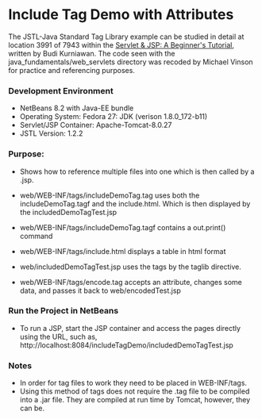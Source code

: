 Include Tag Demo with Attributes
=======================================

The JSTL-Java Standard Tag Library example can be studied in detail at location 
3991 of 7943 within the [Servlet & JSP: A Beginner's Tutorial](https://brainysoftware.com/9781771970327),
written by Budi Kurniawan. The code seen with the java_fundamentals/web_servlets
directory was recoded by Michael Vinson for practice and referencing purposes.

### Development Environment
* NetBeans 8.2 with Java-EE bundle
* Operating System: Fedora 27: JDK (verison 1.8.0_172-b11)
* Servlet/JSP Container: Apache-Tomcat-8.0.27
* JSTL Version: 1.2.2

### Purpose:
* Shows how to reference multiple files into one which is then called by a .jsp.
* web/WEB-INF/tags/includeDemoTag.tag uses both the includeDemoTag.tagf and the 
  include.html. Which is then displayed by the includedDemoTagTest.jsp
* web/WEB-INF/tags/includeDemoTag.tagf contains a out.print() command
* web/WEB-INF/tags/include.html displays a table in html format
* web/includedDemoTagTest.jsp uses the tags by the taglib directive. 

* web/WEB-INF/tags/encode.tag accepts an attribute, changes some data, and 
  passes it back to web/encodedTest.jsp

### Run the Project in NetBeans
* To run a JSP, start the JSP container and access the pages directly using the 
  URL, such as,
  http://<span></span>localhost:8084/includeTagDemo/includedDemoTagTest.jsp

### Notes
* In order for tag files to work they need to be placed in WEB-INF/tags.
* Using this method of tags does not require the .tag file to be compiled into 
  a .jar file. They are compiled at run time by Tomcat, however, they can be.
